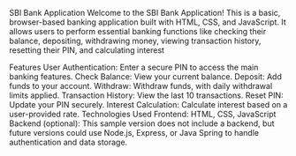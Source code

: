 SBI Bank Application
Welcome to the SBI Bank Application! This is a basic, browser-based banking application built with HTML, CSS, and JavaScript. It allows users to perform essential banking functions like checking their balance, depositing, withdrawing money, viewing transaction history, resetting their PIN, and calculating interest

Features
User Authentication: Enter a secure PIN to access the main banking features.
Check Balance: View your current balance.
Deposit: Add funds to your account.
Withdraw: Withdraw funds, with daily withdrawal limits applied.
Transaction History: View the last 10 transactions.
Reset PIN: Update your PIN securely.
Interest Calculation: Calculate interest based on a user-provided rate.
Technologies Used
Frontend: HTML, CSS, JavaScript
Backend (optional): This sample version does not include a backend, but future versions could use Node.js, Express, or Java Spring to handle authentication and data storage.